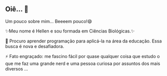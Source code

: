## Oiê... 👋
Um pouco sobre mim... Beeeem pouco!😄

✨Meu nome é Hellen e sou formada em Ciências Biológicas.✨

🔭 Procuro aprender programação para aplicá-la na área da educação. Essa busca é nova e desafiadora.

⚡ Fato engraçado: me fascino fácil por quase qualquer coisa que estudo o que me faz uma grande nerd e uma pessoa curiosa por assuntos dos mais diversos ...

